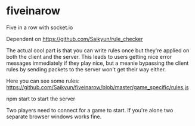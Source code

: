 # fiveinarow
Five in a row with socket.io

Dependent on https://github.com/Saikyun/rule_checker

The actual cool part is that you can write rules once but they're applied on both the client and the server. This leads to users getting nice error messages immediately if they play nice, but a meanie bypassing the client rules by sending packets to the server won't get their way either.

Here you can see some rules: https://github.com/Saikyun/fiveinarow/blob/master/game_specific/rules.js

npm start to start the server

Two players need to connect for a game to start. If you're alone two separate browser windows works fine.
